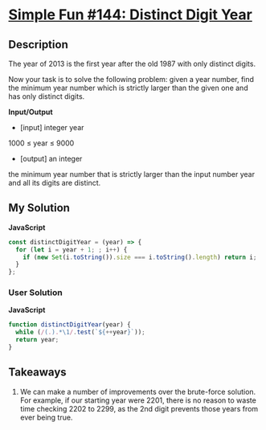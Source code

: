 # [Simple Fun #144: Distinct Digit Year](https://www.codewars.com/kata/58aa68605aab54a26c0001a6)

## Description

The year of 2013 is the first year after the old 1987 with only distinct digits.

Now your task is to solve the following problem: given a year number, find the minimum year number which is strictly larger than the given one and has only distinct digits.

**Input/Output**

- [input] integer year

1000 ≤ year ≤ 9000

- [output] an integer

the minimum year number that is strictly larger than the input number year and all its digits are distinct.

## My Solution

**JavaScript**

```js
const distinctDigitYear = (year) => {
  for (let i = year + 1; ; i++) {
    if (new Set(i.toString()).size === i.toString().length) return i;
  }
};
```

### User Solution

**JavaScript**

```js
function distinctDigitYear(year) {
  while (/(.).*\1/.test(`${++year}`));
  return year;
}
```

## Takeaways

1. We can make a number of improvements over the brute-force solution. For example, if our starting year were 2201, there is no reason to waste time checking 2202 to 2299, as the 2nd digit prevents those years from ever being true.
